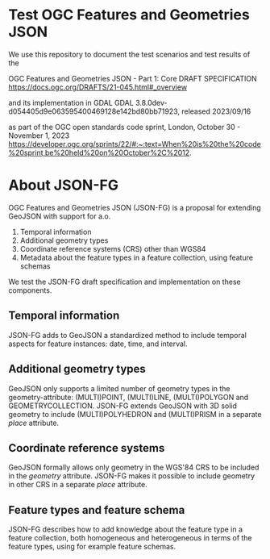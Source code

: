 # Test OGC Features and Geometries JSON
We use this repository to document the test scenarios and test results of the 

OGC Features and Geometries JSON - Part 1: Core DRAFT SPECIFICATION
https://docs.ogc.org/DRAFTS/21-045.html#_overview

and its implementation in GDAL
GDAL 3.8.0dev-d054405d9e063595400469128e142bd80bb71923, released 2023/09/16

as part of the OGC open standards code sprint, London, October 30 - November 1, 2023
https://developer.ogc.org/sprints/22/#:~:text=When%20is%20the%20code%20sprint,be%20held%20on%20October%2C%2012.

# About JSON-FG
OGC Features and Geometries JSON (JSON-FG) is a proposal for extending GeoJSON with support for a.o.

1. Temporal information
2. Additional geometry types
3. Coordinate reference systems (CRS) other than WGS84
4. Metadata about the feature types in a feature collection, using feature schemas

We test the JSON-FG draft specification and implementation on these components.

## Temporal information
JSON-FG adds to GeoJSON a standardized method to include temporal aspects for feature instances: date, time, and interval.

## Additional geometry types
GeoJSON only supports a limited number of geometry types in the geometry-attribute: (MULTI)POINT, (MULTI)LINE, (MULTI)POLYGON and GEOMETRYCOLLECTION. JSON-FG extends GeoJSON with 3D solid geometry to include (MULTI)POLYHEDRON and (MULTI)PRISM in a separate _place_ attribute.

## Coordinate reference systems
GeoJSON formally allows only geometry in the WGS'84 CRS to be included in the _geometry_ attribute. JSON-FG makes it possible to include geometry in other CRS in a separate _place_ attribute.

## Feature types and feature schema
JSON-FG describes how to add knowledge about the feature type in a feature collection, both homogeneous and heterogeneous in terms of the feature types, using for example feature schemas.


